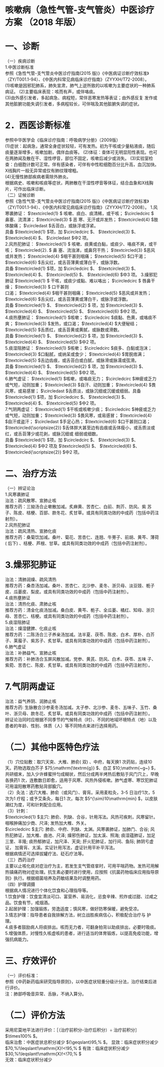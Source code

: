 # 咳嗽病（急性气管-支气管炎）中医诊疗方案 （2018 年版）  
# 一、诊断  
（一）疾病诊断  
1.中医诊断标准  
参照《急性气管-支气管炎中医诊疗指南(2015 版)》《中医病证诊断疗效标准》（ZY/T001.1-94）、《中医内科常见病临床诊疗指南》（ZYYXH/T72-2008）。  
(1)咳嗽是因邪犯肺系，肺失宣肃，肺气上逆所致的以咳嗽为主要症状的一种肺系病证。 
(2)主要临床表现：咳而有声，或伴咯痰。  
(3)由外感引发者，多起病急、病程短，常伴恶寒发热等表证；由外感反复 发作或其他脏腑功能失调引发者，多病程较长，可伴喘及其他脏腑失调的症状。  
# 2．西医诊断标准  
参照中华医学会《临床诊疗指南：呼吸病学分册》（2009版）  
(1)症状：起病急，通常全身症状较轻，可有发热。初为干咳或少量粘液痰，随后痰量逐渐增多，咳嗽加剧，偶伴血痰等。 (2)体征：查体可无明显阳性表现。也可在两肺闻及散在干、湿性啰音，部位不固定，咳嗽后减少或消失。 (3)实验室检查：白细胞计数可正常。伴有感染者，可伴有中性粒细胞百分比升高，血沉加快。X线胸片一般无异常或仅有肺纹理增粗。  
(4)无慢性肺部疾病者需除外肺炎。  
根据病史、咳嗽和咳痰等症状，两肺散在干湿性啰音等体征，结合血象和X线胸片，可作出临床诊断。  
（二）证候诊断  
参照《急性气管-支气管炎中医诊疗指南(2015 版)》《中医病证诊断疗效标准》（ZY/T001.1-94）、《中医内科常见病临床诊疗指南》（ZYYXH/T72-2008）。 1.风寒袭肺证： $\textcircled{1} $ 咳嗽、痰白、痰清稀，或干咳；  $\circledcirc $ 鼻塞、流清涕；  $\textcircled{3} $ 恶 寒、无汗或并发热； $\textcircled{4} $肢体酸痛； $\circledast $舌苔白，或脉浮或浮紧。  
具备 $\textcircled{1} $项，加 $\circledcirc $、 $\textcircled{3} $、 $\textcircled{4} $、 $\circledast $中2 项。  
2.风热犯肺证： $\textcircled{1} $ 咳嗽、痰黄或白黏，或痰少、咯痰不爽，或干咳；  $\textcircled{2}. $ 鼻 塞、流浊涕，或鼻窍干热； $\textcircled{3} $恶风或并发热； $\textcircled{4} $咽干甚则咽痛； $\textcircled{5} $口干渴； $\textcircled{6} $舌尖红，或舌苔薄黄或薄白干，或脉浮数。  
具备 $\textcircled{1} $项，加 $\circledcirc $、 $\textcircled{3} $、 $\textcircled{4} $、 $\textcircled{5} $、 $\textcircled{6} $中3 项。 3.燥邪犯肺证 $\textcircled{1} $ 干咳，或痰少或黏、难以咯出；  $\circledcirc $ 唇鼻干燥；  $\textcircled{3} $ 口干甚则  
口渴； $\textcircled{4} $咽干甚则咽痛； $\textcircled{5} $恶风或并发热； $\textcircled{6} $舌尖红，或舌苔薄黄或薄白干，或脉浮或浮数。  
具备 $\textcircled{1} $、 $\textcircled{2} $ 项，加 $\textcircled{3} $、 $\textcircled{4} $、 $\textcircled{5} $、 $\textcircled{6} $中2 项。  
4.痰热壅肺证： $\textcircled{1} $咳嗽； $\circledcirc $痰黏、色黄，或咯痰不爽； $\textcircled{3} $发热，或口渴；
$\textcircled{4} $大便秘结； $\textcircled{5} $舌质红，或舌苔黄或黄腻，或脉数或滑数。  
具备 $\textcircled{1} $、 $\textcircled{2} $ 项，加 $\textcircled{3} $、 $\textcircled{4} $、 $\textcircled{5} $中2 项。  
5.痰湿阻肺证： $\textcircled{1} $咳嗽； $\circledcirc $痰多、白黏或泡沫； $\textcircled{3} $口黏腻，或纳呆或食少； 
$\textcircled{4} $胃脘痞满； $\textcircled{5} $舌边齿痕，或舌苔白或白腻，或脉滑或脉濡或弦滑。  
具备 $\textcircled{1} $、 $\textcircled{2} $ 项，加 $\textcircled{3} $、 $\textcircled{4} $、 $\textcircled{5} $中2 项。  
6.肺气虚证： $\textcircled{1} $咳嗽，或咯痰无力； $\circledcirc $神疲或乏力或气短，动则加重； $\textcircled{3} $自汗、动则加重； $\textcircled{4} $畏风寒，或易感冒； $\circledast $舌质淡，或脉沉细或沉缓或细弱。具备 $\textcircled{1} $项，加 $\circledcirc $、 $\textcircled{3} $、 $\textcircled{4} $、 $\textcircled{5} $中2 项。  
7.气阴两虚证： $\textcircled{1} $干咳或咳嗽少痰； $\circledcirc $神疲或乏力或气短，动则加重； $\textcircled{3} $畏风寒，或易感冒； $\textcircled{4} $自汗或盗汗； $\circledast $手足心热； $\textcircled{6} $口干甚则口渴； $\textcircled{\scriptsize{2}} $舌体胖大甚至边有齿痕或舌体瘦小，或舌质淡或红，或舌苔薄少或花剥，或脉沉细或 细弱或细数。  
具备 $\textcircled{1} $项，加 $\circledcirc $、 $\textcircled{3} $、 $\textcircled{4} $中2 项及 $\textcircled{5} $、 $\textcircled{6} $、 $\textcircled{\scriptsize{2}} $中2 项。  
# 二、治疗方法  
（一）辨证论治  
1.风寒袭肺证  
治法：疏风散寒、宣肺止咳  
推荐方药：三拗汤合止嗽散加减。炙麻黄、苦杏仁、白前、荆芥、防风、紫 苏子、陈皮、桔梗、百部、款冬花、炙甘草。或具有同类功效的中成药（包括中药注射剂）。  
2.风热犯肺证  
治法：疏风清热、宣肺化痰  
推荐方药：桑菊饮加减。桑叶、菊花、苦杏仁、连翘、牛蒡子、前胡、黄芩、薄荷 ( 后下) 、桔梗、芦根、甘草。或具有同类功效的中成药（包括中药注射剂）。  
# 3.燥邪犯肺证  
治法：清肺润燥、疏风清热  
推荐方药：桑杏汤加减。桑叶、苦杏仁、北沙参、麦冬、浙贝母、淡豆豉、栀子皮、瓜蒌皮、梨皮。或具有同类功效的中成药（包括中药注射剂）。  
4.痰热壅肺证  
治法：清热化痰、肃肺止咳  
推荐方药：清金化痰汤加减。桑白皮、黄芩、栀子、全瓜蒌、橘红、知母、浙贝母、苦杏仁、桔梗。或具有同类功效的中成药（包括中药注射剂）。  
5.痰湿阻肺证  
治法：燥湿健脾、化痰止咳  
推荐方药：二陈汤合三子养亲汤加减。法半夏、茯苓、陈皮、白术、厚朴、白芥子、莱菔子、紫苏子、炙甘草。或具有同类功效的中成药（包括中药注射剂）。  
6.肺气虚证  
治法：补肺益气、宣肺止咳  
推荐方药：补肺汤合玉屏风散加减。党参、黄芪、防风、白术、茯苓、五味 子、紫菀、苦杏仁、陈皮、炙甘草。或具有同类功效的中成药（包括中药注射剂）。  
# 7.气阴两虚证  
治法：益气养阴、润肺止咳  
推荐方药: 生脉散合沙参麦冬汤加减。太子参、北沙参、麦冬、五味子、玉竹、桑叶、浙贝母、款冬花、炙甘草。或具有同类功效的中成药（包括中药注射剂）。  
辨证论治同时应根据不同季节的气候特点（时）、不同的地域环境特点（地）以及患者的年龄、性别、体质（人）等不同特点来进行选择用药。  
# （二）其他中医特色疗法  
（1）穴位贴敷：取穴天突、大椎、肺俞( 双) 、中府，每天换1 次药贴，连续10 天。药物选取白芥子 $75\;\mathrm{\textrm{g}} $、白芷 $10\;\mathrm{~g~} $，共研细末，加入少许蜂蜜拌匀成糊状，然后分成两半烤热后敷贴于风门穴上，早晚各换药1 次，连敷数日即愈，适用于风寒、风热外侵咳嗽。肺气虚寒、寒饮犯肺证可用温阳散寒药敷贴背部腧穴。  
（2）灸法：选穴大椎、肺俞（或风门）、膏肓。采用麦粒灸，3-5 日治疗1次，5 次为1 疗程；或予艾条灸，每日1 次，每次 $5^{\sim}10\mathrm{min} $，以皮肤潮红为度，可和针刺配合应用。  
（3）针刺：  
$\textcircled{1} $主穴: 肺俞、列缺、合谷，针用泻法。风热可疾刺，风寒留针。咽喉肿痛加少商、尺泽; 发热加大椎、外关。  
$\circledcirc $主穴: 肺俞、中府、列缺、太渊。风寒袭肺证，加肺门、合谷; 风热犯肺证，加大椎、曲池、尺泽; 燥邪伤肺证，加太溪、照海; 痰湿蕴肺证，加足三里、丰隆; 痰热郁肺证，加尺泽、天突; 肝火犯肺证，加行间、鱼际; 肺阴亏虚证， 加膏肓、太溪。实证针用泻法，虚证针用平补平泻法。  
根据病情还可选择拔罐疗法、砭石疗法等。  
（三）西药治疗  
主要以止咳化痰对症治疗为主，若发生支气管痉挛时，可用平喘药物。发热可用解热镇痛药物对症处理。抗生素必要时进行使用，应按照《抗菌药物临床应用指导原则》执行。根据细菌培养及药敏结果及时调整用药。  
（四）护理调摄  
根据病人情况进行个体化饮食和心理指导等。  
1.饮食护理：饮食宜清淡可口、富营养、易消化，忌食辛辣、煎炸或过甜、过咸之品。饮食有节，戒烟酒。  
2.起居护理：加强锻炼，劳逸适度；慎风寒，做好防寒保暖，避免受凉。  
3.情志护理：指导患者自我排解方法，树立战胜疾病信心，积极配合治疗与 护理。  
4.痰多者鼓励病人将痰排出。咳而无力者，可翻身拍背以助痰排出，必要时吸痰。  
5.增强体质，对慢性久咳虚咳的患者，进行适当的体育锻炼，以提高免疫功能，增强抗病能力。  
# 三、疗效评价  
（一）评价标准：  
参照《中药新药临床研究指导原则》，以中医症状轻重分级计分法，治疗结束后进行评价。  
注：肺部呼吸音异常、舌脉，不纳入算分。  
# （二）评价方法  
采用尼莫地平法进行评价：［（治疗前积分-治疗后积分）÷ 治疗前积分］ $\times100\% $。  
临床治愈：中医症状总积分减少 ${\geqslant}95\,\% $。  显效：临床症状积分减少 $70\,\%\!\leqslant\!\mathrm{X}\!<\!95\,\% $ 有效：临床症状积分减少 $30\,\%\!\leqslant\!\mathrm{X}\!<\!70\,\% $  
无效：临床症状积分减少  